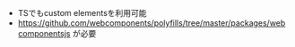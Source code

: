 - TSでもcustom elementsを利用可能
- https://github.com/webcomponents/polyfills/tree/master/packages/webcomponentsjs が必要